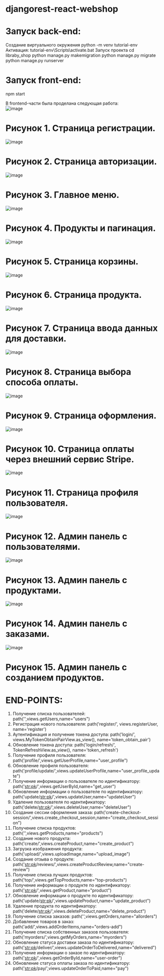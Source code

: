 # djangorest-react-webshop
# Запуск back-end:
Создание виртуального окружения 
python -m venv tutorial-env
Активация:
tutorial-env\Scripts\activate.bat
Запуск проекта
cd libraby_shop
python manage.py makemigration 
python manage.py migrate
python manage.py runserver
# Запуск front-end:
npm start

В frontend-части была проделана следующая работа:	
 ![image](https://github.com/dazeBoyy/djangorest-react-webshop/assets/66539510/f38df714-aeed-4c21-83fc-07cb04b702df)
# Рисунок 1.  Страница регистрации.
![image](https://github.com/dazeBoyy/djangorest-react-webshop/assets/66539510/16b95f92-d01f-412c-b9e6-bbc550cf1925)
# Рисунок 2.  Страница авторизации.

 ![image](https://github.com/dazeBoyy/djangorest-react-webshop/assets/66539510/87dd23a3-a761-4e05-9ded-4e5f5eb4fe1e)
# Рисунок 3.  Главное меню.
![image](https://github.com/dazeBoyy/djangorest-react-webshop/assets/66539510/5ecf38c5-3fa3-4ec7-997d-1c50a7c22f8f)

# Рисунок 4. Продукты и пагинация.

![image](https://github.com/dazeBoyy/djangorest-react-webshop/assets/66539510/5d6b868a-167f-4486-be7a-1ad9b40da60d)

	 
# Рисунок 5. Страница корзины.
 ![image](https://github.com/dazeBoyy/djangorest-react-webshop/assets/66539510/fb32421f-e12a-4618-8423-3e3158af9575)

# Рисунок 6. Страница продукта.
 ![image](https://github.com/dazeBoyy/djangorest-react-webshop/assets/66539510/67980266-d89b-4dee-adbd-d6f5857df051)

# Рисунок 7. Страница ввода данных для доставки.
 
![image](https://github.com/dazeBoyy/djangorest-react-webshop/assets/66539510/99853638-f186-474f-9be8-0b60554c5643)

# Рисунок 8. Страница выбора способа оплаты.	
 ![image](https://github.com/dazeBoyy/djangorest-react-webshop/assets/66539510/7c999d97-66e0-4734-9d6f-3d0e5cac075c)

# Рисунок 9. Страница оформления.
![image](https://github.com/dazeBoyy/djangorest-react-webshop/assets/66539510/61e924c6-9200-4ade-a611-fc61c2cfca32)

# Рисунок 10. Страница оплаты через внешний сервис Stripe.
 
![image](https://github.com/dazeBoyy/djangorest-react-webshop/assets/66539510/fe62d377-25ee-40b7-a726-0bcb34289639)

# Рисунок 11. Страница профиля пользователя.
 ![image](https://github.com/dazeBoyy/djangorest-react-webshop/assets/66539510/75e3be2f-249d-4cd4-b004-fc1028f024b8)

# Рисунок 12. Админ панель с пользователями.
![image](https://github.com/dazeBoyy/djangorest-react-webshop/assets/66539510/7071c2b8-9dc4-4e76-98aa-5b43febc35b1)

 
# Рисунок 13. Админ панель с продуктами.
 ![image](https://github.com/dazeBoyy/djangorest-react-webshop/assets/66539510/7934ca5e-c6ae-4ebf-ba2c-2d3a408a730f)

# Рисунок 14. Админ панель с заказами.

![image](https://github.com/dazeBoyy/djangorest-react-webshop/assets/66539510/8dc8a15f-04a9-45ba-ae97-46de5a326158)
# Рисунок 15. Админ панель с созданием продуктов.

 # END-POINTS:
1.	Получение списка пользователей:
path('',views.getUsers,name="users")
2.	Регистрация нового пользователя:
path('register/', views.registerUser, name='register')
3.	Аутентификация и получение токена доступа:
path('login/', views.MyTokenObtainPairView.as_view(), name='token_obtain_pair')
4.	Обновление токена доступа:
path('login/refresh/', TokenRefreshView.as_view(), name='token_refresh')
5.	Получение профиля пользователя:
path('profile/',views.getUserProfile,name="user_profile")
6.	Обновление профиля пользователя:
path('profile/update/',views.updateUserProfile,name="user_profile_update")
7.	Получение информации о пользователе по идентификатору:
path('<str:pk>/',views.getUserById,name="get_user")
8.	Обновление информации о пользователе по идентификатору:
path('update/<str:pk>/',views.updateUser,name="updateUser")
9.	Удаление пользователя по идентификатору:
path('delete/<str:pk>/',views.deleteUser,name="deleteUser")
10.	Создание сессии оформления заказа:
path('create-checkout-session/',views.create_checkout_session,name="create_checkout_session")
11.	Получение списка продуктов:
path('',views.getProducts,name="products")
12.	Создание нового продукта:
path('create/',views.createProduct,name="create_product")
13.	Загрузка изображения продукта:
path('upload/',views.uploadImage,name="upload_image")
14.	Создание отзыва о продукте:
path('<str:pk>/reviews/',views.createProductReview,name="create-review")
15.	Получение списка лучших продуктов:
path('top/',views.getTopProducts,name="top-products")
16.	Получение информации о продукте по идентификатору:
path('<str:pk>/',views.getProduct,name="product")
17.	Обновление информации о продукте по идентификатору:
path('update/<str:pk>/',views.updateProduct,name="update_product")
18.	Удаление продукта по идентификатору:
path('delete/<str:pk>/',views.deleteProduct,name="delete_product")
19.	Получение списка заказов:
path('',views.getOrders,name="allorders")
20.	Добавление товаров в заказ:
path('add/',views.addOrderItems,name="orders-add")
21.	Получение списка собственных заказов пользователя:
path('myorders/',views.getMyOrders,name="myorders")
22.	Обновление статуса доставки заказа по идентификатору:
path('<str:pk>/deliver/',views.updateOrderToDelivered,name="delivered")
23.	Получение информации о заказе по идентификатору:
path('<str:pk>/',views.getOrderById,name="user-order")
24.	Обновление статуса оплаты заказа по идентификатору:
path('<str:pk>/pay/',views.updateOrderToPaid,name="pay")
